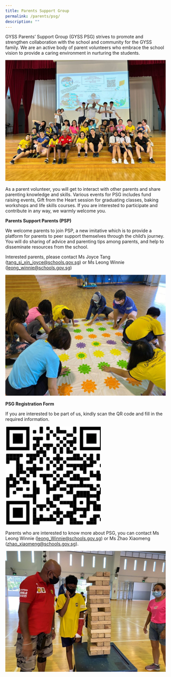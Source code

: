 ```yaml
---
title: Parents Support Group
permalink: /parents/psg/
description: ""
---
```

GYSS Parents’ Support Group (GYSS PSG) strives to promote and strengthen collaboration with the school and community for the GYSS family. We are an active body of parent volunteers who embrace the school vision to provide a caring environment in nurturing the students.

![](/images/Parents/PG%20(1).jpg)

As a parent volunteer, you will get to interact with other parents and share parenting knowledge and skills. Various events for PSG includes fund raising events, Gift from the Heart session for graduating classes, baking workshops and life skills courses. If you are interested to participate and contribute in any way, we warmly welcome you.

**Parents Support Parents (PSP)**

We welcome parents to join PSP, a new imitative which is to provide a platform for parents to peer support themselves through the child’s journey. You will do sharing of advice and parenting tips among parents, and help to disseminate resources from the school.

Interested parents, please contact Ms Joyce Tang ([tang\_si\_xin\_joyce@schools.gov.sg](mailto:tang_si_xin_joyce@schools.gov.sg)) or Ms Leong Winnie ([leong\_winnie@schools.gov.sg](mailto:leong_winnie@schools.gov.sg))

![](/images/Parents/PG%20(2).jpg)

**PSG Registration Form**

If you are interested to be part of us, kindly scan the QR code and fill in the required information.

<img src="/images/PSG%20QR.jpeg" style="width:300px;"/>

Parents who are interested to know more about PSG, you can contact Ms Leong Winnie ([leong\_Winnie@schools.gov.sg](mailto:leong_Winnie@schools.gov.sg)) or Ms Zhao Xiaomeng ([zhao\_xiaomeng@schools.gov.sg](mailto:zhao_xiaomeng@schools.gov.sg)).

![](/images/Parents/PG%20(3).jpg)